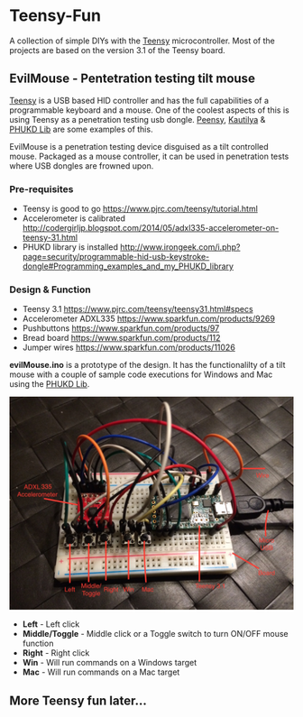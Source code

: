 # Teensy-Fun

A collection of simple DIYs with the [Teensy] microcontroller. Most of the projects are based on the version 3.1 of the Teensy board.

## EvilMouse - Pentetration testing tilt mouse 

[Teensy] is a USB based HID controller and has the full capabilities of a programmable keyboard and a mouse. One of the coolest aspects of this is using Teensy as a penetration testing usb dongle. [Peensy], [Kautilya] & [PHUKD Lib] are some examples of this.

EvilMouse is a penetration testing device disguised as a tilt controlled mouse. Packaged as a mouse controller, it can be used in penetration tests where USB dongles are frowned upon.

### Pre-requisites

  - Teensy is good to go https://www.pjrc.com/teensy/tutorial.html
  - Accelerometer is calibrated http://codergirljp.blogspot.com/2014/05/adxl335-accelerometer-on-teensy-31.html
  - PHUKD library is installed http://www.irongeek.com/i.php?page=security/programmable-hid-usb-keystroke-dongle#Programming_examples_and_my_PHUKD_library
  
### Design & Function

  - Teensy 3.1 https://www.pjrc.com/teensy/teensy31.html#specs
  - Accelerometer ADXL335 https://www.sparkfun.com/products/9269
  - Pushbuttons https://www.sparkfun.com/products/97
  - Bread board https://www.sparkfun.com/products/112
  - Jumper wires https://www.sparkfun.com/products/11026
  
**evilMouse.ino** is a prototype of the design. It has the functionalilty of a tilt mouse with a couple of sample code executions for Windows and Mac using the [PHUKD Lib].

![evil-mouse-design](evil-mouse-design.JPG?raw=true "EvilMouse Design")

  - **Left** - Left click
  - **Middle/Toggle** - Middle click or a Toggle switch to turn ON/OFF mouse function
  - **Right** - Right click
  - **Win** - Will run commands on a Windows target
  - **Mac** - Will run commands on a Mac target

## More Teensy fun later...

[Teensy]: <https://www.pjrc.com/teensy/>
[Kautilya]: <https://github.com/samratashok/Kautilya>
[Peensy]: <https://www.offensive-security.com/offsec/advanced-teensy-penetration-testing-payloads/>
[PHUKD Lib]: <http://www.irongeek.com/i.php?page=security/programmable-hid-usb-keystroke-dongle>

